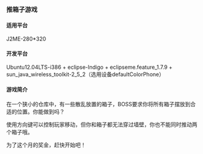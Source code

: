 ### 推箱子游戏  

#### 适用平台

J2ME-280*320  

#### 开发平台

Ubuntu12.04LTS-i386 + eclipse-Indigo + eclipseme.feature_1.7.9 + sun_java_wireless_toolkit-2_5_2（选用设备defaultColorPhone）  

#### 游戏简介

在一个狭小的仓库中，有一些散乱放置的箱子，BOSS要求你将所有箱子摆放到合适的位置。你能做到吗？
    
使用方向键可以控制玩家移动，但你和箱子都无法穿过墙壁，你也不能同时推动两个箱子哦。
    
为了这个月的奖金，赶快开始吧！
